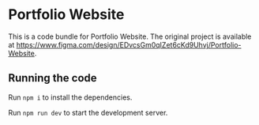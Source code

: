 
  # Portfolio Website

  This is a code bundle for Portfolio Website. The original project is available at https://www.figma.com/design/EDvcsGm0qIZet6cKd9Uhvj/Portfolio-Website.

  ## Running the code

  Run `npm i` to install the dependencies.

  Run `npm run dev` to start the development server.
  